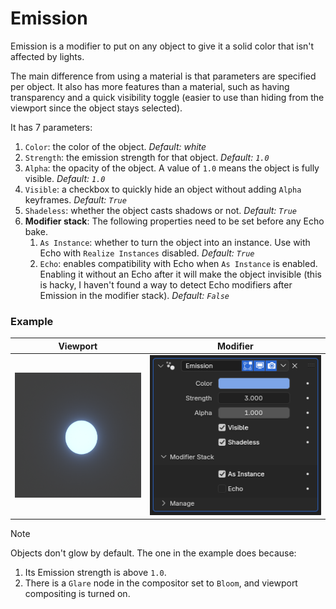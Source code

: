 # Emission

Emission is a modifier to put on any object to give it a solid color that isn't affected by lights.

The main difference from using a material is that parameters are specified per object.
It also has more features than a material, such as having transparency and a quick visibility toggle (easier to use than hiding from the viewport since the object stays selected).

It has 7 parameters:

1. `Color`: the color of the object.
   _Default: white_
2. `Strength`: the emission strength for that object.
   _Default: `1.0`_
3. `Alpha`: the opacity of the object. A value of `1.0` means the object is fully visible.
   _Default: `1.0`_
4. `Visible`: a checkbox to quickly hide an object without adding `Alpha` keyframes.
   _Default: `True`_
5. `Shadeless`: whether the object casts shadows or not.
   _Default: `True`_
6. **Modifier stack**: The following properties need to be set before any Echo bake.
   1. `As Instance`: whether to turn the object into an instance. Use with Echo with `Realize Instances` disabled.
      _Default: `True`_
   2. `Echo`: enables compatibility with Echo when `As Instance` is enabled. Enabling it without an Echo after it will make the object invisible (this is hacky, I haven't found a way to detect Echo modifiers after Emission in the modifier stack).
      _Default: `False`_

### Example

| Viewport                                             | Modifier                                  |
| ---------------------------------------------------- | ----------------------------------------- |
| <img src="/assets/emission-viewport.png" height=200> | <img src="/assets/emission-modifier.png"> |

> [!NOTE]
> Objects don't glow by default. The one in the example does because:
>
> 1. Its Emission strength is above `1.0`.
> 2. There is a `Glare` node in the compositor set to `Bloom`, and viewport compositing is turned on.
